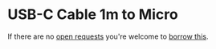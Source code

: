 # USB-C Cable 1m to Micro
If there are no [open requests](../../../../issues?q=is%3Aissue+is%3Aopen+%22USB-C+Cable+1m+to+Micro%22+in%3Atitle) you're welcome to [borrow this](../../../../issues/new?title=Borrow+request+for+USB-C+Cable+1m+to+Micro&body=1+piece+of+%5Bthis%5D%28..%2Fblob%2Fmain%2F.%2FParts%2FCables%2FUSB-C_Cable_1m_to_Micro.md%29+for+~2+weeks.).